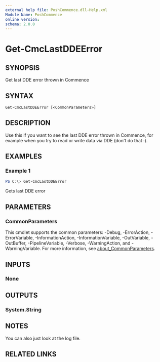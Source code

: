 ```yaml
---
external help file: PoshCommence.dll-Help.xml
Module Name: PoshCommence
online version:
schema: 2.0.0
---
```


# Get-CmcLastDDEError

## SYNOPSIS
Get last DDE error thrown in Commence

## SYNTAX

```
Get-CmcLastDDEError [<CommonParameters>]
```

## DESCRIPTION
Use this if you want to see the last DDE error thrown in Commence, for example when you try to read or write data via DDE (don't do that :).

## EXAMPLES

### Example 1
```powershell
PS C:\> Get-CmcLastDDEError
```

Gets last DDE error

## PARAMETERS

### CommonParameters
This cmdlet supports the common parameters: -Debug, -ErrorAction, -ErrorVariable, -InformationAction, -InformationVariable, -OutVariable, -OutBuffer, -PipelineVariable, -Verbose, -WarningAction, and -WarningVariable. For more information, see [about_CommonParameters](http://go.microsoft.com/fwlink/?LinkID=113216).

## INPUTS

### None

## OUTPUTS

### System.String
## NOTES
You can also just look at the log file.

## RELATED LINKS